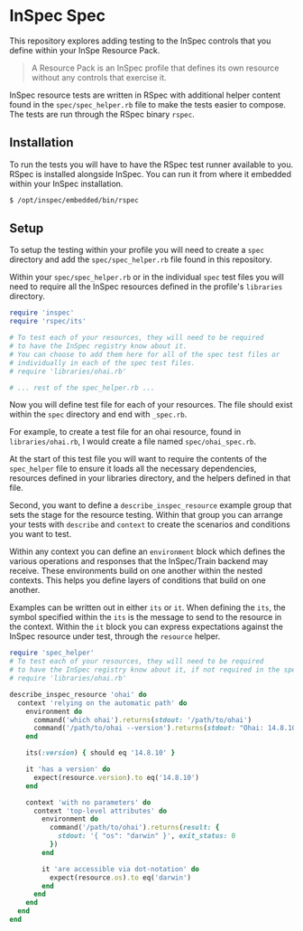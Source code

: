 # InSpec Spec

This repository explores adding testing to the InSpec controls
that you define within your InSpe Resource Pack.

> A Resource Pack is an InSpec profile that defines its own
> resource without any controls that exercise it.

InSpec resource tests are written in RSpec with additional
helper content found in the `spec/spec_helper.rb` file to
make the tests easier to compose. The tests are run through
the RSpec binary `rspec`.

## Installation

To run the tests you will have to have the RSpec test runner
available to you. RSpec is installed alongside InSpec. You can
run it from where it embedded within your InSpec installation.

```bash
$ /opt/inspec/embedded/bin/rspec
```

## Setup

To setup the testing within your profile you will need to create
a `spec` directory and add the `spec/spec_helper.rb` file found
in this repository.

Within your `spec/spec_helper.rb` or in the individual `spec` test files
you will need to require all the InSpec resources defined in the profile's
`libraries` directory.

```ruby
require 'inspec'
require 'rspec/its'

# To test each of your resources, they will need to be required
# to have the InSpec registry know about it.
# You can choose to add them here for all of the spec test files or
# individually in each of the spec test files.
# require 'libraries/ohai.rb'

# ... rest of the spec_helper.rb ...
```

Now you will define test file for each of your resources. The file
should exist within the `spec` directory and end with `_spec.rb`.

For example, to create a test file for an ohai resource, found in
`libraries/ohai.rb`, I would create a file named `spec/ohai_spec.rb`.

At the start of this test file you will want to require the contents
of the `spec_helper` file to ensure it loads all the necessary dependencies,
resources defined in your libraries directory, and the helpers defined
in that file.

Second, you want to define a `describe_inspec_resource` example group
that sets the stage for the resource testing. Within that group you can arrange
your tests with `describe` and `context` to create the scenarios and
conditions you want to test.

Within any context you can define an `environment` block
which defines the various operations and responses that the
InSpec/Train backend may receive. These environments build
on one another within the nested contexts. This helps you
define layers of conditions that build on one another.

Examples can be written out in either `its` or `it`. When defining
the `its`, the symbol specified within the `its` is the message
to send to the resource in the context. Within the `it` block
you can express expectations against the InSpec resource under
test, through the `resource` helper.

```ruby
require 'spec_helper'
# To test each of your resources, they will need to be required
# to have the InSpec registry know about it, if not required in the spec_helper
# require 'libraries/ohai.rb'

describe_inspec_resource 'ohai' do
  context 'relying on the automatic path' do
    environment do
      command('which ohai').returns(stdout: '/path/to/ohai')
      command('/path/to/ohai --version').returns(stdout: "Ohai: 14.8.10\n")
    end

    its(:version) { should eq '14.8.10' }

    it 'has a version' do
      expect(resource.version).to eq('14.8.10')
    end

    context 'with no parameters' do
      context 'top-level attributes' do
        environment do
          command('/path/to/ohai').returns(result: {
            stdout: '{ "os": "darwin" }', exit_status: 0
          })
        end

        it 'are accessible via dot-notation' do
          expect(resource.os).to eq('darwin')
        end
      end
    end
  end
end
```
